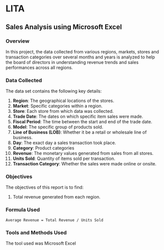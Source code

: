 # LITA
## Sales Analysis using Microsoft Excel
### Overview
In this project, the data collected from various regions, markets, stores and transaction categories over several months and years is analyzed to help the board of directors in understanding revenue trends and sales performances across all regions.  

### Data Collected 
The data set contains the following key details:
1. **Region**: The geographical locations of the stores.
2. **Market**: Specific categories within a region.
3. **Store**: Each store from which data was collected.
4. **Trade Date**: The dates on which specific item sales were made.
5. **Fiscal Period**: The time between the start and end of the trade date.
6. **Model**: The specific group of products sold.
7. **Line of Business (LOB)**: Whether it be a retail or wholesale line of business.
8. **Day**: The exact day a sales transaction took place.
9. **Category**: Product categories
10. **Revenue**: The monetary values generated from sales from all stores.
11. **Units Sold**: Quantity of items sold per transaction.
12. **Transaction Category**: Whether the sales were made online or onsite.
    
### Objectives
The objectives of this report is to find:
1. Total revenue generated from each region.


### Formula Used
```
Average Revenue = Total Revenue / Units Sold
```
### Tools and Methods Used
The tool used was Microsoft Excel 
